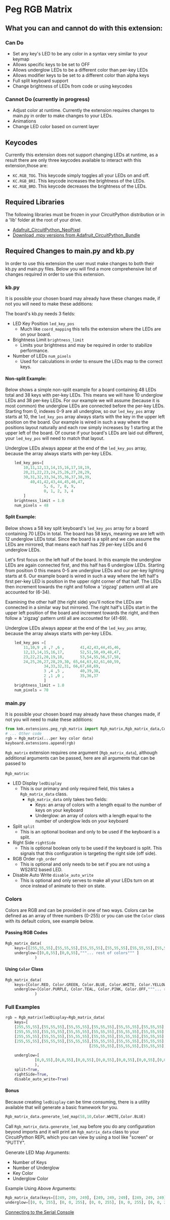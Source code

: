 # Peg RGB Matrix

## What you can and cannot do with this extension:

### Can Do

* Set any key's LED to be any color in a syntax very similar to your keymap
* Allows specific keys to be set to OFF
* Allows underglow LEDs to be a different color than per-key LEDs
* Allows modifier keys to be set to a different color than alpha keys
* Full split keyboard support
* Change brightness of LEDs from code or using keycodes

### Cannot Do (currently in progress)

* Adjust color at runtime. Currently the extension requires changes to main.py in order to make changes to your LEDs.
* Animations
* Change LED color based on current layer

## Keycodes

Currently this extension does not support changing LEDs at runtime, as a result there are only three keycodes available to interact with this extension,those are:

* `KC.RGB_TOG`. This keycode simply toggles all your LEDs on and off.
* `KC.RGB_BRI`. This keycode increases the brightness of the LEDs.
* `KC.RGB_BRD`. This keycode decreases the brightness of the LEDs.

## Required Libraries

The following libraries must be frozen in your CircuitPython distribution or in a 'lib' folder at the root of your drive.

* [Adafruit_CircuitPython_NeoPixel](https://github.com/adafruit/Adafruit_CircuitPython_NeoPixel)
* [Download .mpy versions from Adafruit_CircuitPython_Bundle](https://github.com/adafruit/Adafruit_CircuitPython_Bundle/releases/download/20220415/adafruit-circuitpython-bundle-7.x-mpy-20220415.zip)

## Required Changes to main.py and kb.py

In order to use this extension the user must make changes to both their kb.py and main.py files. Below you will find a more comprehensive list of changes required in order to use this extension.

### kb.py

It is possible your chosen board may already have these changes made, if not you will need to make these additions:

The board's kb.py needs 3 fields:

* LED Key Position `led_key_pos`
  * Much like `coord_mapping` this tells the extension where the LEDs are on your board.
* Brightness Limit `brightness_limit`
  * Limits your brightness and may be required in order to stabilize performance.
* Number of LEDs `num_pixels`
  * Used for calculations in order to ensure the LEDs map to the correct keys.

#### Non-split Example:

Below shows a simple non-split example for a board containing 48 LEDs total and 38 keys with per-key LEDs. 
This means we will have 10 underglow LEDs and 38 per-key LEDs.
For our example we will assume (because it is most common) the underglow LEDs are connected before the per-key LEDs.
Starting from 0, indexes 0-9 are all underglow, so our `led_key_pos` array starts at 10, the `led_key_pos` array always starts with the key in the upper left position on the board.
Our example is wired in such a way where the positions layout naturally and each row simply increases by 1 starting at the upper left of the board.
Of course if your board's LEDs are laid out different, your `led_key_pos` will need to match that layout.

Underglow LEDs always appear at the end of the `led_key_pos` array, because the array always starts with per-key LEDs.

```python
    led_key_pos=[
        10,11,12,13,14,15,16,17,18,19,
        20,21,22,23,24,25,26,27,28,29,
        30,31,32,33,34,35,36,37,38,39,
           40,41,42,43,44,45,46,47,
                 5, 6, 7, 8, 9,
                 0, 1, 2, 3, 4
        ]
    brightness_limit = 1.0
    num_pixels = 48
```

#### Split Example:

Below shows a 58 key split keyboard's `led_key_pos` array for a board containing 70 LEDs in total.
The board has 58 keys, meaning we are left with 12 underglow LEDs total.
Since the board is a split and we can assume the LEDs are mirrored, that means each half has 29 per-key LEDs and 6 underglow LEDs.

Let's first focus on the left half of the board.
In this example the underglow LEDs are again connected first, and this half has 6 underglow LEDs.
Starting from position 0 this means 0-5 are underglow LEDs and our per-key lighting starts at 6.
Our example board is wired in such a way where the left half's first per-key LED is position in the upper right corner of that half.
The LEDs then increment towards the right and follow a 'zigzag' pattern until all are accounted for (6-34).  

Examining the other half (the right side) you'll notice the LEDs are connected in a similar way but mirrored.
The right half's LEDs start in the upper left position of the board and increment towards the right, and then follow a 'zigzag' pattern until all are accounted for (41-69).

Underglow LEDs always appear at the end of the `led_key_pos` array, because the array always starts with per-key LEDs.

```python
    led_key_pos =[
        11,10,9 ,8 ,7 ,6 ,       41,42,43,44,45,46,
        12,13,14,15,16,17,       52,51,50,49,48,47,
        23,22,21,20,19,18,       53,54,55,56,57,58,
        24,25,26,27,28,29,30, 65,64,63,62,61,60,59,
                 34,33,32,31, 66,67,68,69,
                 3 ,4 ,5 ,       40,39,38,
                 2 ,1 ,0 ,       35,36,37
                 ]
    brightness_limit = 1.0
    num_pixels = 70

```

### main.py

It is possible your chosen board may already have these changes made, if not you will need to make these additions:

```python
from kmk.extensions.peg_rgb_matrix import Rgb_matrix,Rgb_matrix_data,Color
# ... Other code
rgb = Rgb_matrix(...per key color data)
keyboard.extensions.append(rgb)
```

`Rgb_matrix` extension requires one argument (`Rgb_matrix_data`), although additional arguments can be passed, here are all arguments that can be passed to 

`Rgb_matrix`:

* LED Display `ledDisplay`
  * This is our primary and only required field, this takes a `Rgb_matrix_data` class.
    * `Rgb_matrix_data` only takes two fields:
      * Keys: an array of colors with a length equal to the number of keys on your keyboard
      * Underglow: an array of colors with a length equal to the number of underglow leds on your keyboard
* Split `split`
  * This is an optional boolean and only to be used if the keyboard is a split.
* Right Side `rightSide`
  * This is optional boolean only to be used if the keyboard is split. This signals that this configuration is targeting the right side (off side).
* RGB Order `rgb_order`
  * This is optional and only needs to be set if you are not using a WS2812 based LED.
* Disable Auto Write `disable_auto_write`
  * This is optional and only serves to make all your LEDs turn on at once instead of animate to their on state.

### Colors

Colors are RGB and can be provided in one of two ways.
Colors can be defined as an array of three numbers (0-255) or you can use the `Color` class with its default colors, see example below.

#### Passing RGB Codes

```python
Rgb_matrix_data(
    keys=[[255,55,55],[55,55,55],[55,55,55],[55,55,55],[55,55,55],[55,55,55],"""... rest of colors""" ],                     
    underglow=[[0,0,55],[0,0,55],"""... rest of colors""" ]
             )
```

#### Using `Color` Class

```python
Rgb_matrix_data(
    keys=[Color.RED, Color.GREEN, Color.BLUE, Color.WHITE, Color.YELLOW, Color.ORANGE,"""... rest of colors""" ],                     
    underglow=[Color.PURPLE, Color.TEAL, Color.PINK, Color.OFF,"""... rest of colors""" ]
             )
```

### Full Examples

```python
rgb = Rgb_matrix(ledDisplay=Rgb_matrix_data(
    keys=[
    [255,55,55],[55,55,55],[55,55,55],[55,55,55],[55,55,55],[55,55,55],                        [55,55,55],[55,55,55],[55,55,55],[55,55,55],[55,55,55],[255,55,55],
    [255,55,55],[55,55,55],[55,55,55],[55,55,55],[55,55,55],[55,55,55],                        [55,55,55],[55,55,55],[55,55,55],[55,55,55],[55,55,55],[255,55,55],
    [255,55,55],[55,55,55],[55,55,55],[55,55,55],[55,55,55],[55,55,55],                        [55,55,55],[55,55,55],[55,55,55],[55,55,55],[55,55,55],[255,55,55],
    [255,55,55],[55,55,55],[55,55,55],[55,55,55],[55,55,55],[55,55,55],[255,55,55],[255,55,55],[55,55,55],[55,55,55],[55,55,55],[55,55,55],[55,55,55],[255,55,55],
                                     [255,55,55],[55,55,55],[55,55,55],[255,55,55],[255,55,55],[55,55,55],[55,55,55],[255,55,55]],
                                    
    underglow=[ 
             [0,0,55],[0,0,55],[0,0,55],[0,0,55],[0,0,55],[0,0,55],[0,0,55],[0,0,55],[0,0,55],[0,0,55],[0,0,55],[0,0,55]]
             ),
    split=True,
    rightSide=True,
    disable_auto_write=True)
```

#### Bonus

Because creating `ledDisplay` can be time consuming, there is a utility available that will generate a basic framework for you.

```python
Rgb_matrix_data.generate_led_map(58,10,Color.WHITE,Color.BLUE)
```

Call `Rgb_matrix_data.generate_led_map` before you do any configuration beyond imports and it will print an `Rgb_matrix_data` class to your CircuitPython REPL which you can view by using a tool like "screen" or "PUTTY".

Generate LED Map Arguments:

* Number of Keys
* Number of Underglow
* Key Color
* Underglow Color

Example Using Above Arguments:

```python
Rgb_matrix_data(keys=[[249, 249, 249], [249, 249, 249], [249, 249, 249], [249, 249, 249], [249, 249, 249], [249, 249, 249], [249, 249, 249], [249, 249, 249], [249, 249, 249], [249, 249, 249], [249, 249, 249], [249, 249, 249], [249, 249, 249], [249, 249, 249], [249, 249, 249], [249, 249, 249], [249, 249, 249], [249, 249, 249], [249, 249, 249], [249, 249, 249], [249, 249, 249], [249, 249, 249], [249, 249, 249], [249, 249, 249], [249, 249, 249], [249, 249, 249], [249, 249, 249], [249, 249, 249], [249, 249, 249], [249, 249, 249], [249, 249, 249], [249, 249, 249], [249, 249, 249], [249, 249, 249], [249, 249, 249], [249, 249, 249], [249, 249, 249], [249, 249, 249], [249, 249, 249], [249, 249, 249], [249, 249, 249], [249, 249, 249], [249, 249, 249], [249, 249, 249], [249, 249, 249], [249, 249, 249], [249, 249, 249], [249, 249, 249], [249, 249, 249], [249, 249, 249], [249, 249, 249], [249, 249, 249], [249, 249, 249], [249, 249, 249], [249, 249, 249], [249, 249, 249], [249, 249, 249], [249, 249, 249]],
underglow=[[0, 0, 255], [0, 0, 255], [0, 0, 255], [0, 0, 255], [0, 0, 255], [0, 0, 255], [0, 0, 255], [0, 0, 255], [0, 0, 255], [0, 0, 255]])
```

[Connecting to the Serial Console](https://learn.adafruit.com/welcome-to-circuitpython/kattni-connecting-to-the-serial-console)
